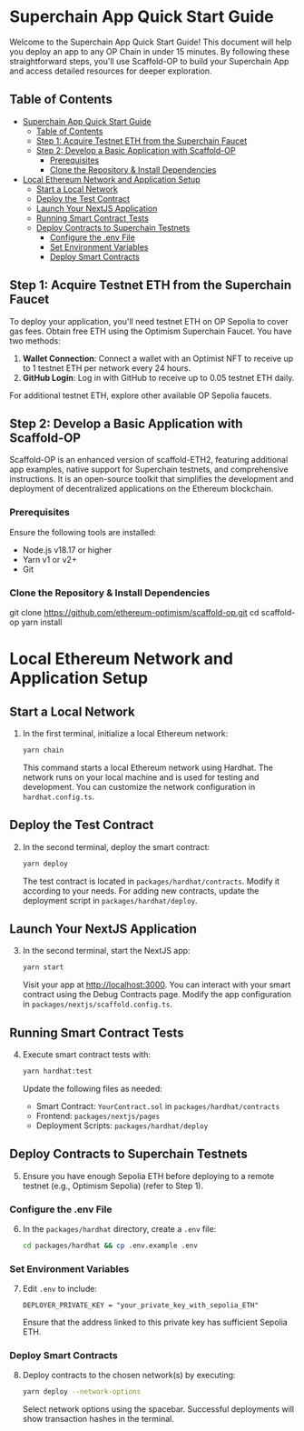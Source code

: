 # Superchain App Quick Start Guide

Welcome to the Superchain App Quick Start Guide! This document will help you deploy an app to any OP Chain in under 15 minutes. By following these straightforward steps, you'll use Scaffold-OP to build your Superchain App and access detailed resources for deeper exploration.

## Table of Contents

- [Superchain App Quick Start Guide](#superchain-app-quick-start-guide)
  - [Table of Contents](#table-of-contents)
  - [Step 1: Acquire Testnet ETH from the Superchain Faucet](#step-1-acquire-testnet-eth-from-the-superchain-faucet)
  - [Step 2: Develop a Basic Application with Scaffold-OP](#step-2-develop-a-basic-application-with-scaffold-op)
    - [Prerequisites](#prerequisites)
    - [Clone the Repository \& Install Dependencies](#clone-the-repository--install-dependencies)
- [Local Ethereum Network and Application Setup](#local-ethereum-network-and-application-setup)
  - [Start a Local Network](#start-a-local-network)
  - [Deploy the Test Contract](#deploy-the-test-contract)
  - [Launch Your NextJS Application](#launch-your-nextjs-application)
  - [Running Smart Contract Tests](#running-smart-contract-tests)
  - [Deploy Contracts to Superchain Testnets](#deploy-contracts-to-superchain-testnets)
    - [Configure the .env File](#configure-the-env-file)
    - [Set Environment Variables](#set-environment-variables)
    - [Deploy Smart Contracts](#deploy-smart-contracts)

## Step 1: Acquire Testnet ETH from the Superchain Faucet

To deploy your application, you'll need testnet ETH on OP Sepolia to cover gas fees. Obtain free ETH using the Optimism Superchain Faucet. You have two methods:

1. **Wallet Connection**: Connect a wallet with an Optimist NFT to receive up to 1 testnet ETH per network every 24 hours.
2. **GitHub Login**: Log in with GitHub to receive up to 0.05 testnet ETH daily.

For additional testnet ETH, explore other available OP Sepolia faucets.

## Step 2: Develop a Basic Application with Scaffold-OP

Scaffold-OP is an enhanced version of scaffold-ETH2, featuring additional app examples, native support for Superchain testnets, and comprehensive instructions. It is an open-source toolkit that simplifies the development and deployment of decentralized applications on the Ethereum blockchain.

### Prerequisites

Ensure the following tools are installed:

- Node.js v18.17 or higher
- Yarn v1 or v2+
- Git

### Clone the Repository & Install Dependencies


git clone https://github.com/ethereum-optimism/scaffold-op.git
cd scaffold-op
yarn install

# Local Ethereum Network and Application Setup

## Start a Local Network

1. In the first terminal, initialize a local Ethereum network:
    ```bash
    yarn chain
    ```
   This command starts a local Ethereum network using Hardhat. The network runs on your local machine and is used for testing and development. You can customize the network configuration in `hardhat.config.ts`.

## Deploy the Test Contract

2. In the second terminal, deploy the smart contract:
    ```bash
    yarn deploy
    ```
   The test contract is located in `packages/hardhat/contracts`. Modify it according to your needs. For adding new contracts, update the deployment script in `packages/hardhat/deploy`.

## Launch Your NextJS Application

3. In the second terminal, start the NextJS app:
    ```bash
    yarn start
    ```
   Visit your app at [http://localhost:3000](http://localhost:3000). You can interact with your smart contract using the Debug Contracts page. Modify the app configuration in `packages/nextjs/scaffold.config.ts`.

## Running Smart Contract Tests

4. Execute smart contract tests with:
    ```bash
    yarn hardhat:test
    ```

   Update the following files as needed:
   - Smart Contract: `YourContract.sol` in `packages/hardhat/contracts`
   - Frontend: `packages/nextjs/pages`
   - Deployment Scripts: `packages/hardhat/deploy`

## Deploy Contracts to Superchain Testnets

5. Ensure you have enough Sepolia ETH before deploying to a remote testnet (e.g., Optimism Sepolia) (refer to Step 1).

### Configure the .env File

6. In the `packages/hardhat` directory, create a `.env` file:
    ```bash
    cd packages/hardhat && cp .env.example .env
    ```

### Set Environment Variables

7. Edit `.env` to include:
    ```plaintext
    DEPLOYER_PRIVATE_KEY = "your_private_key_with_sepolia_ETH"
    ```
   Ensure that the address linked to this private key has sufficient Sepolia ETH.

### Deploy Smart Contracts

8. Deploy contracts to the chosen network(s) by executing:
    ```bash
    yarn deploy --network-options
    ```
   Select network options using the spacebar. Successful deployments will show transaction hashes in the terminal.
